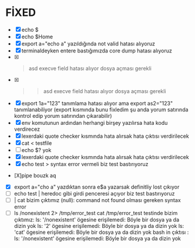 # FİXED
- [x] echo $                                                      
- [x] echo $Home                                                  
- [x] export a="echo a" yazıldığında not valid hatası alıyoruz    
- [x] terminaldeyken entere bastığımızda core dump hatası alıyoruz
- [x] > asd execve field hatası alıyor dosya açması gerekli
- [x] >> asd execve field hatası alıyor dosya açması gerekli
- [x] export 1a="123" tanımlama hatası alıyor ama export as2="123" tanımlanabiliyor       (export kısmında bunu fixledim şu anda yorum satırında kontrol edip yorum satırından çıkarabilir)
- [x] env komutunun ardından herhangi birşey yazılırsa hata kodu verdirecez
- [x] lexerdaki quote checker kısmında hata alırsak hata çıktısı verdirilecek
- [x] cat < testfile
- [ ] echo $? yok
- [x] lexerdaki quote checker kısmında hata alırsak hata çıktısı verdirilecek
- [x] echo test >  syntax error vermeli biz test bastırıyoruz
- [X]pipe bouzk aq
- [x] export a="cho a" yazdıktan sonra e$a yazarsak definitliy lost çıkıyor
- [ ] echo test | heredoc gibi girdi penceresi açıyor biz test bastırıyoruz
- [ ] | cat bizim çıktımız (null): command not found olması gereken syntax error
- [ ] ls /nonexistent 2> /tmp/error_test cat /tmp/error_test testinde bizim çıktımız: ls: '/nonexistent' ögesine erişilemedi: Böyle bir dosya ya da dizin yok
                                                                                      ls: '2' ögesine erişilemedi: Böyle bir dosya ya da dizin yok
                                                                                      ls: 'cat' ögesine erişilemedi: Böyle bir dosya ya da dizin yok
                                                                    bash in çıktısı : ls: '/nonexistent' ögesine erişilemedi: Böyle bir dosya ya da dizin yok